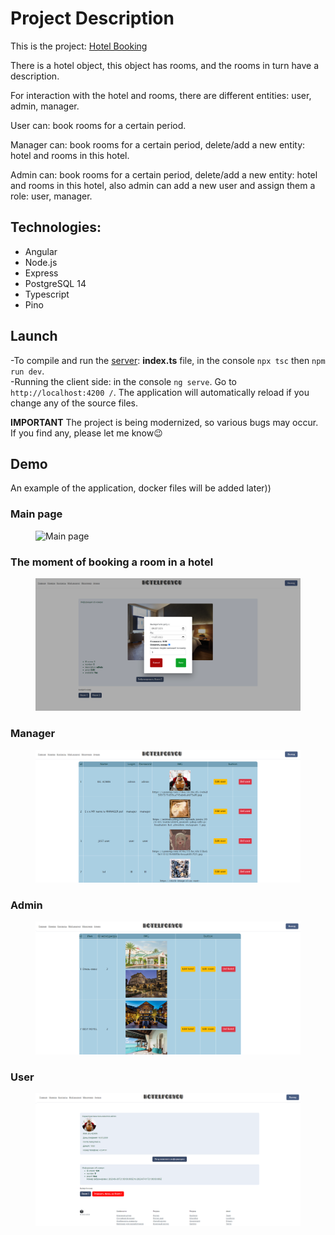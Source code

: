 # Project Description
This is the project: [Hotel Booking](https://github.com/bublik-liquidator/backend-for-Hotel) 

There is a hotel object, this object has rooms, and the rooms in turn have a description.

For interaction with the hotel and rooms, there are different entities: user, admin, manager.

User can: book rooms for a certain period.

Manager can: book rooms for a certain period, delete/add a new entity: hotel and rooms in this hotel.

Admin can: book rooms for a certain period, delete/add a new entity: hotel and rooms in this hotel, also admin can add a new user and assign them a role: user, manager.

## Technologies:
- Angular
- Node.js
- Express
- PostgreSQL 14
- Typescript
- Pino

## Launch 
-To compile and run the [server](https://github.com/bublik-liquidator/backend-for-Hotel): **index.ts** file, in the console `npx tsc` then  `npm run dev`.  
-Running the client side: in the console `ng serve`. Go to `http://localhost:4200 /`. The application will automatically reload if you change any of the source files.

**IMPORTANT**
The project is being modernized, so various bugs may occur. If you find any, please let me know😉

## Demo
An example of the application, docker files will be added later))

<h3>Main page</h3>
<figure>
  <img src="pictures/APP/GIF/1.gif" alt="Main page">
</figure>

<h3>The moment of booking a room in a hotel</h3>
<figure>
  <img src="pictures/APP/2.png" alt="The moment of booking a room in a hotel">
</figure>

<h3>Manager</h3>
<figure>
  <img src="pictures/APP/3.png" alt="Manager">
</figure>

<h3>Admin</h3>
<figure>
  <img src="pictures/APP/4.png" alt="Admin">
</figure>

<h3>User</h3>
<figure>
  <img src="pictures/APP/6.png" alt="User">
</figure>
